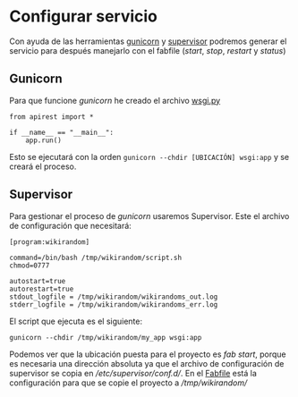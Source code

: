 # Configurar servicio

Con ayuda de las herramientas [gunicorn](https://gunicorn.org/) y [supervisor](http://supervisord.org/) podremos generar el servicio para después manejarlo con el fabfile (_start_, _stop_, _restart_ y _status_)
## Gunicorn
Para que funcione _gunicorn_ he creado el archivo [wsgi.py](https://github.com/OMGitsXupi/WikiRandom/tree/master/my_app/wsgi.py)
```
from apirest import *

if __name__ == "__main__":
    app.run()
```
Esto se ejecutará con la orden `gunicorn --chdir [UBICACIÓN] wsgi:app` y se creará el proceso.
## Supervisor
Para gestionar el proceso de _gunicorn_ usaremos Supervisor. Este el archivo de configuración que necesitará:
```
[program:wikirandom]

command=/bin/bash /tmp/wikirandom/script.sh
chmod=0777

autostart=true
autorestart=true
stdout_logfile = /tmp/wikirandom/wikirandoms_out.log
stderr_logfile = /tmp/wikirandom/wikirandoms_err.log
```
El script que ejecuta es el siguiente:
```
gunicorn --chdir /tmp/wikirandom/my_app wsgi:app
```
Podemos ver que la ubicación puesta para el proyecto es _fab start_, porque es necesaria una dirección absoluta ya que el archivo de configuración de supervisor se copia en _/etc/supervisor/conf.d/_. En el [Fabfile](https://github.com/OMGitsXupi/WikiRandom/blob/master/fabfile.py) está la configuración para que se copie el proyecto a _/tmp/wikirandom/_